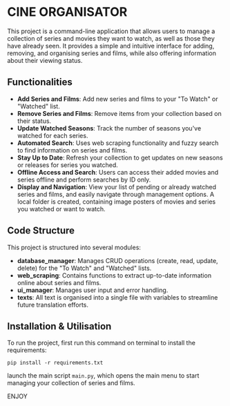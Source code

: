 # CINE ORGANISATOR
       
This project is a command-line application that allows users to manage a collection of series and movies they want to watch, as well as those they have already seen. It provides a simple and intuitive interface for adding, removing, and organising series and films, while also offering information about their viewing status.

## Functionalities

- **Add Series and Films**: Add new series and films to your "To Watch" or "Watched" list.
- **Remove Series and Films**: Remove items from your collection based on their status.
- **Update Watched Seasons**: Track the number of seasons you've watched for each series.
- **Automated Search**: Uses web scraping functionality and fuzzy search to find information on series and films.
- **Stay Up to Date**: Refresh your collection to get updates on new seasons or releases for series you watched.
- **Offline Access and Search**: Users can access their added movies and series offline and perform searches by ID only.
- **Display and Navigation**: View your list of pending or already watched series and films, and easily navigate through management options. A local folder is created, containing image posters of movies and series you watched or want to watch.



## Code Structure

This project is structured into several modules:

- **database_manager**: Manages CRUD operations (create, read, update, delete) for the "To Watch" and "Watched" lists.
- **web_scraping**: Contains functions to extract up-to-date information online about series and films.
- **ui_manager**: Manages user input and error handling.
- **texts**: All text is organised into a single file with variables to streamline future translation efforts.



## Installation & Utilisation  

To run the project, first run this command on terminal to install the requirements:   

`pip install -r requirements.txt`   

launch the main script `main.py`, which opens the main menu to start managing your collection of series and films.    


       
ENJOY
